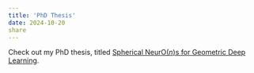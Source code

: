 ```yaml
---
title: 'PhD Thesis'
date: 2024-10-20
share
---
```



Check out my PhD thesis, titled [Spherical NeurO($n$)s for Geometric Deep Learning](https://doi.org/10.3384/9789180756808).